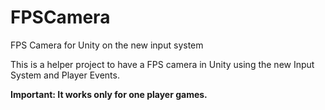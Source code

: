 # FPSCamera
FPS Camera for Unity on the new input system

This is a helper project to have a FPS camera in Unity using the new Input System and Player Events.

**Important: It works only for one player games.**
